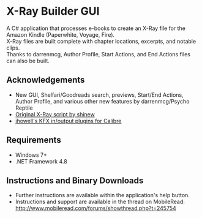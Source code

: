 # X-Ray Builder GUI
A C# application that processes e-books to create an X-Ray file for the Amazon Kindle (Paperwhite, Voyage, Fire).  
X-Ray files are built complete with chapter locations, excerpts, and notable clips.  
Thanks to darrenmcg, Author Profile, Start Actions, and End Actions files can also be built.

## Acknowledgements
* New GUI, Shelfari/Goodreads search, previews, Start/End Actions, Author Profile, and various other new features by darrenmcg/Psycho Reptile  
* [Original X-Ray script by shinew](http://www.mobileread.com/forums/showthread.php?t=157770)  
* [jhowell's KFX in/output plugins for Calibre](https://www.mobileread.com/forums/showthread.php?t=272407)

## Requirements
* Windows 7+  
* .NET Framework 4.8  
  
## Instructions and Binary Downloads
* Further instructions are available within the application's help button.
* Instructions and support are available in the thread on MobileRead: http://www.mobileread.com/forums/showthread.php?t=245754
